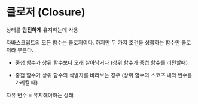 # 클로저 (Closure)

상태를 **안전하게** 유지하는데 사용

자바스크립트의 모든 함수는 클로저이다. 하지만 두 가지 조건을 성립하는 함수만 클로저라 부른다.

* 중첩 함수가 상위 함수보다 오래 살아남거나 (상위 함수가 중첩 함수를 리턴할때)

* 중첩 함수가 상위 함수의 식별자를 바라보는 경우 (상위 함수의 스코프 내의 변수를 가리킬 때)

자유 변수 = 유지해야하는 상태

